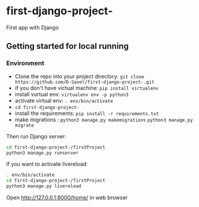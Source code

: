 # first-django-project-
First app with Django

## Getting started for local running

### Environment

- Clone the repo into your project directory: `git clone https://github.com/D-Savel/first-django-project-.git`
- if you don't have victual machine: `pip install virtualenv`
- install vurtual env: `virtualenv env -p python3`
- activate virtual env: `. env/bin/activate`
- `cd first-django-project-`
- install the requirements: `pip install -r requirements.txt`
- make migrations :
  `python3 manage.py makemigrations`
  `python3 manage.py migrate`

Then run Django server:
  
  ```sh
  cd first-django-project-/firstProject
  python3 manage.py runserver
  ```

If you want to activate livereload:

```sh
. env/bin/activate
cd first-django-project-/firstProject
python3 manage.py livereload
```


Open http://127.0.0.1:8000/home/ in web browser
